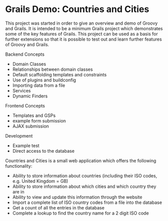 Grails Demo: Countries and Cities
=================================

This project was started in order to give an overview and demo of Groovy and Grails. It is intended to be a minimum Grails project which demonstrates some of the key features of Grails. This project can be used as a basis for further extensions so that it is possible to test out and learn further features of Groovy and Grails.

Backend Concepts
* Domain Classes
* Relationships between domain classes
* Default scaffolding templates and constraints 
* Use of plugins and buildconfig 
* Importing data from a file
* Services
* Dynamic Finders

Frontend Concepts
* Templates and GSPs
* example form submission
* AJAX submission

Development
* Example test
* Direct access to the database

Countries and Cities is a small web application which offers the following functionality:
* Ability to store information about countries (including their ISO codes, e.g. United Kingdom = GB) 
* Ability to store information about which cities and which country they are in
* Ability to view and update this information through the website
* Import a complete list of ISO country codes from a file into the database
* Get a count of all the entries in the database
* Complete a lookup to find the country name for a 2 digit ISO code